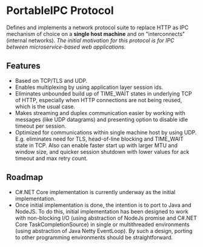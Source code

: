# PortableIPC Protocol

Defines and implements a network protocol suite to replace HTTP as IPC mechanism of choice on a **single host machine** and on "interconnects" (internal networks). *The initial motivation for this protocol is for IPC between microservice-based web applications.*

## Features

  * Based on TCP/TLS and UDP.
  * Enables multiplexing by using application layer session ids.
  * Eliminates unbounded build up of TIME_WAIT states in underlying TCP of HTTP, especially when HTTP connections are not being reused, which is the usual case.
  * Makes streaming and duplex communication easier by working with messages (like UDP datagrams) and presenting option to disable idle timeout per session.
  * Optimized for communications within single machine host by using UDP. E.g. eliminates need for TLS, head-of-line blocking and TIME_WAIT state in TCP. Also can enable faster start up with larger MTU and window size, and quicker session shutdown with lower values for ack timeout and max retry count.

## Roadmap

 * C#.NET Core implementation is currently underway as the initial implementation.
 * Once initial implementation is done, the intention is to port to Java and NodeJS. To do this, initial implementation has been designed to work with non-blocking I/O (using abstraction of NodeJs promise and C#.NET Core TaskCompletionSource) in single or multithreaded environments (using abstraction of Java Netty EventLoop). By such a design, porting to other programming environments should be straightforward.
